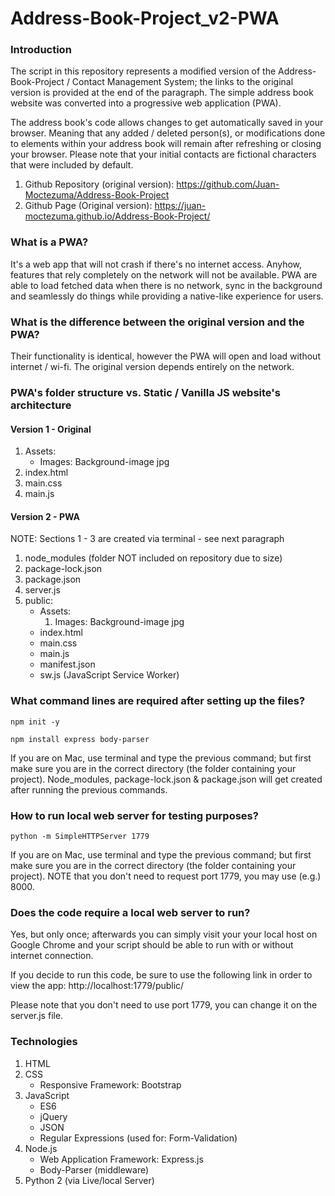 # Address-Book-Project_v2-PWA

### Introduction

The script in this repository represents a modified version of the
Address-Book-Project / Contact Management System; the links to the 
original version is provided at the end of the paragraph. The simple 
address book website was converted into a progressive web application
(PWA).  

The address book's code allows changes to get automatically 
saved in your browser. Meaning that any added / deleted person(s), or 
modifications done to elements within your address book will remain
after refreshing or closing your browser. Please note that your initial
contacts are fictional characters that were included by default.

1. Github Repository (original version): https://github.com/Juan-Moctezuma/Address-Book-Project
2. Github Page (Original version): https://juan-moctezuma.github.io/Address-Book-Project/

### What is a PWA?
It's a web app that will not crash if there's no internet access. Anyhow, 
features that rely completely on the network will not be available.
PWA are able to load fetched data when there is no network, sync in the background 
and seamlessly do things while providing a native-like experience for users.

### What is the difference between the original version and the PWA?
Their functionality is identical, however the PWA will open and load without
internet / wi-fi. The original version depends entirely on the network.

### PWA's folder structure vs. Static / Vanilla JS website's architecture

#### Version 1 - Original
1. Assets:
   	* Images: Background-image jpg
2. index.html
3. main.css
4. main.js


#### Version 2 - PWA 
NOTE: Sections 1 - 3 are created via terminal - see next paragraph
1. node_modules (folder NOT included on repository due to size)
2. package-lock.json
3. package.json
4. server.js
5. public:
	* Assets:
        1. Images: Background-image jpg
	* index.html
  	* main.css
  	* main.js
  	* manifest.json
  	* sw.js (JavaScript Service Worker)

### What command lines are required after setting up the files?

`npm init -y`

`npm install express body-parser`

If you are on Mac, use terminal and type the previous command; but first 
make sure you are in the correct directory (the folder containing your project).
Node_modules, package-lock.json & package.json will get created after running 
the previous commands.

### How to run local web server for testing purposes?

`python -m SimpleHTTPServer 1779`

If you are on Mac, use terminal and type the previous command; but first 
make sure you are in the correct directory (the folder containing your project).
NOTE that you don't need to request port 1779, you may use (e.g.) 8000.

### Does the code require a local web server to run?
Yes, but only once; afterwards you can simply visit your your local host on Google 
Chrome and your script should be able to run with or without internet connection.

If you decide to run this code, be sure to use the following link
in order to view the app: http://localhost:1779/public/

Please note that you don't need to use port 1779, you can change it
on the server.js file.

### Technologies

1. HTML
2. CSS
   * Responsive Framework: Bootstrap
3. JavaScript
   * ES6
   * jQuery
   * JSON
   * Regular Expressions (used for: Form-Validation)
4. Node.js
   * Web Application Framework: Express.js
   * Body-Parser (middleware)
5. Python 2 (via Live/local Server)
